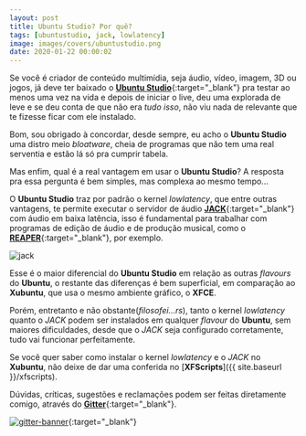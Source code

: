 ```yaml
---
layout: post
title: Ubuntu Studio? Por quê?
tags: [ubuntustudio, jack, lowlatency]
image: images/covers/ubuntustudio.png
date: 2020-01-22 00:00:02
---
```


Se você é criador de conteúdo multimídia, seja áudio, vídeo, imagem, 3D ou jogos, já deve ter baixado o [**Ubuntu Studio**](http://ubuntustudio.org/){:target="_blank"} pra testar ao menos uma vez na vida e depois de iniciar o live, deu uma explorada de leve e se deu conta de que não era _tudo isso_, não viu nada de relevante que te fizesse ficar com ele instalado.

Bom, sou obrigado à concordar, desde sempre, eu acho o **Ubuntu Studio** uma distro meio _bloatware_, cheia de programas que não tem uma real serventia e estão lá só pra cumprir tabela.  

Mas enfim, qual é a real vantagem em usar o **Ubuntu Studio**? A resposta pra essa pergunta é bem simples, mas complexa ao mesmo tempo...

O **Ubuntu Studio** traz por padrão o kernel _lowlatency_, que entre outras vantagens, te permite executar o servidor de áudio [**JACK**](https://jackaudio.org/){:target="_blank"} com áudio em baixa latência, isso é fundamental para trabalhar com programas de edição de áudio e de produção musical, como o [**REAPER**](https://reaper.fm/){:target="_blank"}, por exemplo.  

![jack](https://xfscripts.rauldipeas.tk/images/jack.png)  

Esse é o maior diferencial do **Ubuntu Studio** em relação as outras _flavours_ do **Ubuntu**, o restante das diferenças é bem superficial, em comparação ao **Xubuntu**, que usa o mesmo ambiente gráfico, o **XFCE**.  

Porém, entretanto e não obstante(_filosofei...rs_), tanto o kernel _lowlatency_ quanto o _JACK_ podem ser instalados em qualquer _flavour_ do **Ubuntu**, sem maiores dificuldades, desde que o _JACK_ seja configurado corretamente, tudo vai funcionar perfeitamente.  

Se você quer saber como instalar o kernel _lowlatency_ e o _JACK_ no **Xubuntu**, não deixe de dar uma conferida no [**XFScripts**]({{ site.baseurl }}/xfscripts).

Dúvidas, críticas, sugestões e reclamações podem ser feitas diretamente comigo, através do [**Gitter**](https://gitter.im/xfscripts/comunidade){:target="_blank"}.

[![gitter-banner](https://xfscripts.rauldipeas.tk/images/gitter-banner.png)](https://gitter.im/xfscripts/comunidade){:target="_blank"}